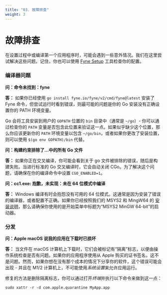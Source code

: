 ```yaml
---
title: "03. 故障排查"
weight: 3
---
```


# 故障排查

在设置过程中或编译第一个应用程序时，可能会遇到一些意外情况。我们在这里尝试解决这些问题。记住，你也可以使用 [Fyne Setup](https://geoffrey-artefacts.fynelabs.com/github/andydotxyz/fyne-io/setup/latest/) 工具检查你的配置。

### 编译器问题

**问：命令未找到：fyne**

**答：** 如果你已经使用 `go install fyne.io/fyne/v2/cmd/fyne@latest` 安装了 Fyne 命令，但尝试运行时看到错误，则最可能的问题是你的 Go 安装没有正确设置你的 PATH 环境变量。

Go 会将工具安装到用户的 `GOPATH` 位置的 `bin` 目录中（通常是 `~/go`）- 你可以通过检查你的 `PATH` 变量是否包含此位置来验证这一点。如果似乎缺少这个位置，那么你应该更新你的 `PATH` 环境变量以包含 `~/go/bin`，或者如果你更改了安装位置，则可以使用 `$(go env GOPATH)/bin` 代替。

**问：构建约束排除了...中的所有 Go 文件**

**答：** 如果你正在交叉编译，你可能会看到关于 go 文件被排除的错误，随后是构建失败。当进行标准的 Go 交叉编译时，它会自动关闭 CGo。为了解决这个问题，请确保在你的编译命令中设置 `CGO_ENABLED=1`。

**问：cc1.exe: 抱歉，未实现：未在 64 位模式中编译**

**答：** Windows 编译有时会抱怨没有可用的 64 位模式。这通常是因为安装了错误的编译器，或者配置不正确。如果你已经按照我们的 MSYS2 和 MingW64 的 [安装说明](/docs/01-started/)，那么请确保你使用的是开始菜单中标题为“MSYS2 MinGW 64-bit”的启动器。

### 分发

**问：Apple macOS 说我的应用在下载时已损坏**

**答：** 当文件在 macOS 计算机上下载时，它们会被标记有“隔离”标志，以便由操作系统检查是否有问题。如果你的应用程序使用从 Apple 购买的证书签名，这不是问题。然而，如果你想在没有那个成本的情况下分享你的软件，这个错误可能会出现 - 并且在 M1/2 计算机上，不可能使用*系统设置*来允许应用运行。

修复的方法是删除隔离标志，你可以通过打开*终端*并执行以下命令来做到这一点：

    sudo xattr -r -d com.apple.quarantine MyApp.app

